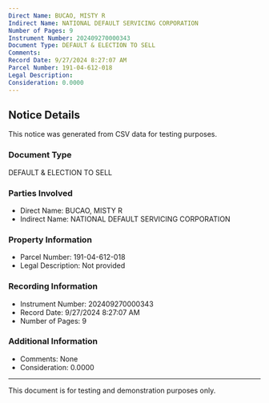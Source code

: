 ```yaml
---
Direct Name: BUCAO, MISTY R
Indirect Name: NATIONAL DEFAULT SERVICING CORPORATION
Number of Pages: 9
Instrument Number: 202409270000343
Document Type: DEFAULT & ELECTION TO SELL
Comments: 
Record Date: 9/27/2024 8:27:07 AM
Parcel Number: 191-04-612-018
Legal Description: 
Consideration: 0.0000
---
```


## Notice Details

This notice was generated from CSV data for testing purposes.

### Document Type
DEFAULT & ELECTION TO SELL

### Parties Involved
- Direct Name: BUCAO, MISTY R
- Indirect Name: NATIONAL DEFAULT SERVICING CORPORATION

### Property Information
- Parcel Number: 191-04-612-018
- Legal Description: Not provided

### Recording Information
- Instrument Number: 202409270000343
- Record Date: 9/27/2024 8:27:07 AM
- Number of Pages: 9

### Additional Information
- Comments: None
- Consideration: 0.0000

---

This document is for testing and demonstration purposes only.
